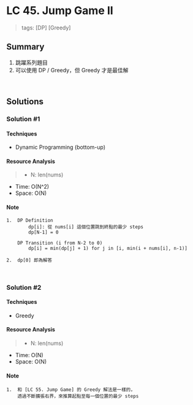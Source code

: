 # LC 45. Jump Game II
> tags:  [DP] [Greedy]

## Summary 
1.  跳躍系列題目
2.  可以使用 DP / Greedy，但 Greedy 才是最佳解

<br>

## Solutions
### Solution #1
#### Techniques
- Dynamic Programming (bottom-up)

#### Resource Analysis
> - N: len(nums)
- Time: O(N^2)
- Space: O(N)

#### Note
```
1.  DP Definition
        dp[i]: 從 nums[i] 這個位置跳到終點的最少 steps
        dp[N-1] = 0

    DP Transition (i from N-2 to 0)
        dp[i] = min(dp[j] + 1) for j in [i, min(i + nums[i], n-1)]

2.  dp[0] 即為解答
```

<br>

### Solution #2
#### Techniques
- Greedy

#### Resource Analysis
> - N: len(nums)
- Time: O(N)
- Space: O(N)

#### Note
```
1.  和 [LC 55. Jump Game] 的 Greedy 解法是一樣的，
    透過不斷擴張右界，來推算起點至每一個位置的最少 steps
```

